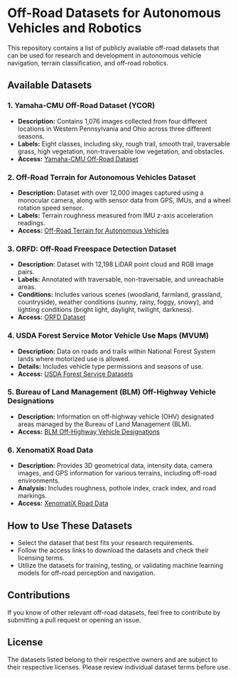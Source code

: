 # Off-Road Datasets for Autonomous Vehicles and Robotics

This repository contains a list of publicly available off-road datasets that can be used for research and development in autonomous vehicle navigation, terrain classification, and off-road robotics.

## Available Datasets

### 1. Yamaha-CMU Off-Road Dataset (YCOR)
- **Description:** Contains 1,076 images collected from four different locations in Western Pennsylvania and Ohio across three different seasons.
- **Labels:** Eight classes, including sky, rough trail, smooth trail, traversable grass, high vegetation, non-traversable low vegetation, and obstacles.
- **Access:** [Yamaha-CMU Off-Road Dataset](https://theairlab.org/yamaha-offroad-dataset/)

### 2. Off-Road Terrain for Autonomous Vehicles Dataset
- **Description:** Dataset with over 12,000 images captured using a monocular camera, along with sensor data from GPS, IMUs, and a wheel rotation speed sensor.
- **Labels:** Terrain roughness measured from IMU z-axis acceleration readings.
- **Access:** [Off-Road Terrain for Autonomous Vehicles](https://datasetninja.com/off-road-terrain-for-autonomous-vehicles)

### 3. ORFD: Off-Road Freespace Detection Dataset
- **Description:** Dataset with 12,198 LiDAR point cloud and RGB image pairs.
- **Labels:** Annotated with traversable, non-traversable, and unreachable areas.
- **Conditions:** Includes various scenes (woodland, farmland, grassland, countryside), weather conditions (sunny, rainy, foggy, snowy), and lighting conditions (bright light, daylight, twilight, darkness).
- **Access:** [ORFD Dataset](https://github.com/chaytonmin/Off-Road-Freespace-Detection)

### 4. USDA Forest Service Motor Vehicle Use Maps (MVUM)
- **Description:** Data on roads and trails within National Forest System lands where motorized use is allowed.
- **Details:** Includes vehicle type permissions and seasons of use.
- **Access:** [USDA Forest Service Datasets](https://data.fs.usda.gov/geodata/edw/datasets.php?xmlKeyword=mvum)

### 5. Bureau of Land Management (BLM) Off-Highway Vehicle Designations
- **Description:** Information on off-highway vehicle (OHV) designated areas managed by the Bureau of Land Management (BLM).
- **Access:** [BLM Off-Highway Vehicle Designations](https://catalog.data.gov/dataset/?_metadata_type_limit=0&_tags_limit=0&bureauCode=010%3A04&metadata_type=geospatial&q=Vehicles&res_format=HTML&tags=off-highway-vehicle)

### 6. XenomatiX Road Data
- **Description:** Provides 3D geometrical data, intensity data, camera images, and GPS information for various terrains, including off-road environments.
- **Analysis:** Includes roughness, pothole index, crack index, and road markings.
- **Access:** [XenomatiX Road Data](https://xenomatix.com/lidar/road-data/)

## How to Use These Datasets
- Select the dataset that best fits your research requirements.
- Follow the access links to download the datasets and check their licensing terms.
- Utilize the datasets for training, testing, or validating machine learning models for off-road perception and navigation.

## Contributions
If you know of other relevant off-road datasets, feel free to contribute by submitting a pull request or opening an issue.

## License
The datasets listed belong to their respective owners and are subject to their respective licenses. Please review individual dataset terms before use.

